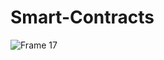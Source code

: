 # Smart-Contracts
![Frame 17](https://user-images.githubusercontent.com/94816942/199133503-93fd3785-f3af-439c-9cf5-2b1742d64e47.svg)
